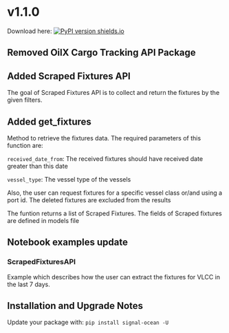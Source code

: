 # v1.1.0
Download here: [![PyPI version shields.io](https://img.shields.io/pypi/v/signal-ocean.svg)](https://pypi.python.org/pypi/signal-ocean/)


## Removed OilX Cargo Tracking API Package
## Added Scraped Fixtures API

The goal of Scraped Fixtures API is to collect and return the fixtures by the given filters.  

## Added get_fixtures
Method to retrieve the fixtures data. 
The required parameters of this function are:
 
`received_date_from`: The received fixtures should have received date greater than this date 

`vessel_type`: The vessel type of the vessels

Also, the user can request fixtures for a specific vessel class or/and using a port id.
The deleted fixtures are excluded from the results

The funtion returns a list of Scraped Fixtures. The fields of Scraped fixtures 
are defined in models file 

## Notebook examples update

### ScrapedFixturesAPI
Example which describes how the user can extract the fixtures for VLCC in the last 7 days.


## Installation and Upgrade Notes
Update your package with:
`pip install signal-ocean -U`